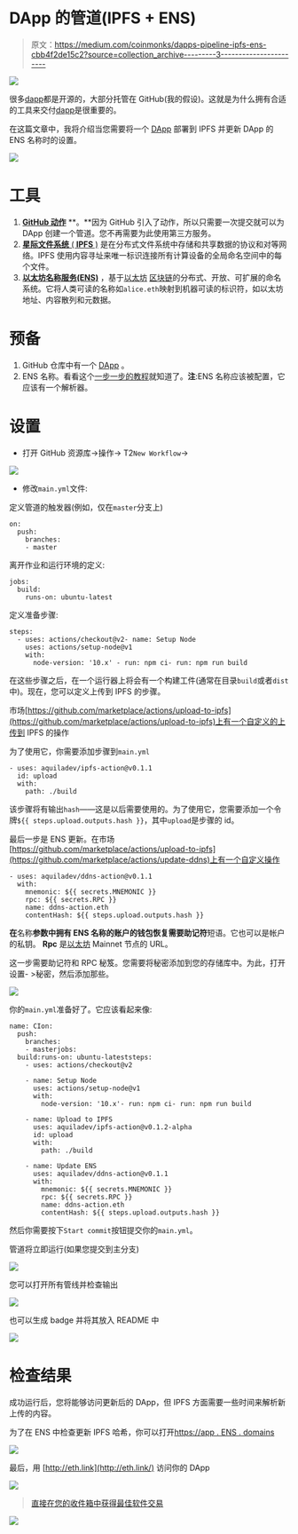 # DApp 的管道(IPFS + ENS)

> 原文：<https://medium.com/coinmonks/dapps-pipeline-ipfs-ens-cbb4f2de15c2?source=collection_archive---------3----------------------->

![](img/7428067ebae947d75ffb23b16b9c934c.png)

很多[dapp](https://en.wikipedia.org/wiki/Decentralized_application)都是开源的，大部分托管在 GitHub(我的假设)。这就是为什么拥有合适的工具来交付[dapp](https://blog.coincodecap.com/tag/dapps/)是很重要的。

在这篇文章中，我将介绍当您需要将一个 [DApp](https://blog.coincodecap.com/tag/dapps/) 部署到 IPFS 并更新 DApp 的 ENS 名称时的设置。

![](img/68883e038a991f2c57a733c59b0430ca.png)

# 工具

1.  [**GitHub 动作**](https://github.com/features/actions) **。**因为 GitHub 引入了动作，所以只需要一次提交就可以为 DApp 创建一个管道。您不再需要为此使用第三方服务。
2.  [**星际文件系统** ( **IPFS** )](https://en.wikipedia.org/wiki/InterPlanetary_File_System) 是在分布式文件系统中存储和共享数据的协议和对等网络。IPFS 使用内容寻址来唯一标识连接所有计算设备的全局命名空间中的每个文件。
3.  [**以太坊名称服务(ENS)**](https://docs.ens.domains/) ，基于[以太坊](https://blog.coincodecap.com/tag/ethereum/) [区块链](https://blog.coincodecap.com/tag/blockchain/)的分布式、开放、可扩展的命名系统。它将人类可读的名称如`alice.eth`映射到机器可读的标识符，如以太坊地址、内容散列和元数据。

# 预备

1.  GitHub 仓库中有一个 [DApp](https://blog.coincodecap.com/tag/dapps/) 。
2.  ENS 名称。看看这个[一步一步的教程](/the-ethereum-name-service/step-by-step-guide-to-registering-a-eth-name-on-the-new-ens-registrar-c07d3ab9d6a6)就知道了。**注**:ENS 名称应该被配置，它应该有一个解析器。

# 设置

*   打开 GitHub 资源库->操作-> T2`New Workflow`->

![](img/c0c49c0dd6aa8e297655456c72e09e51.png)

*   修改`main.yml`文件:

定义管道的触发器(例如，仅在`master`分支上)

```
on:
  push:
    branches:
    - master
```

离开作业和运行环境的定义:

```
jobs:
  build:
    runs-on: ubuntu-latest
```

定义准备步骤:

```
steps:
  - uses: actions/checkout@v2- name: Setup Node
    uses: actions/setup-node@v1
    with:
      node-version: '10.x' - run: npm ci- run: npm run build
```

在这些步骤之后，在一个运行器上将会有一个构建工件(通常在目录`build`或者`dist`中)。现在，您可以定义上传到 IPFS 的步骤。

市场[https://github.com/marketplace/actions/upload-to-ipfs](https://github.com/marketplace/actions/upload-to-ipfs)上有一个自定义的上传到 IPFS 的操作

为了使用它，你需要添加步骤到`main.yml`

```
- uses: aquiladev/ipfs-action@v0.1.1
  id: upload
  with:
    path: ./build
```

该步骤将有输出`hash`——这是以后需要使用的。为了使用它，您需要添加一个令牌`${{ steps.upload.outputs.hash }}`，其中`upload`是步骤的 id。

最后一步是 ENS 更新。在市场[https://github.com/marketplace/actions/upload-to-ipfs](https://github.com/marketplace/actions/update-ddns)上有一个自定义操作

```
- uses: aquiladev/ddns-action@v0.1.1
  with:
    mnemonic: ${{ secrets.MNEMONIC }}
    rpc: ${{ secrets.RPC }}
    name: ddns-action.eth
    contentHash: ${{ steps.upload.outputs.hash }}
```

**在**名称**参数中拥有 ENS 名称的账户的钱包恢复需要助记符**短语。它也可以是帐户的私钥。 **Rpc** 是[以太坊](https://blog.coincodecap.com/tag/ethereum/) Mainnet 节点的 URL。

这一步需要助记符和 RPC 秘笈。您需要将秘密添加到您的存储库中。为此，打开设置- >秘密，然后添加那些。

![](img/3bf8ea6f3f8713645ab5e08eb606963c.png)

你的`main.yml`准备好了。它应该看起来像:

```
name: CIon:
  push:
    branches:
    - masterjobs:
  build:runs-on: ubuntu-lateststeps:
    - uses: actions/checkout@v2

    - name: Setup Node
      uses: actions/setup-node@v1
      with:
        node-version: '10.x'- run: npm ci- run: npm run build

    - name: Upload to IPFS
      uses: aquiladev/ipfs-action@v0.1.2-alpha
      id: upload
      with:
        path: ./build

    - name: Update ENS
      uses: aquiladev/ddns-action@v0.1.1
      with:
        mnemonic: ${{ secrets.MNEMONIC }}
        rpc: ${{ secrets.RPC }}
        name: ddns-action.eth
        contentHash: ${{ steps.upload.outputs.hash }}
```

然后你需要按下`Start commit`按钮提交你的`main.yml`。

管道将立即运行(如果您提交到主分支)

![](img/841bc2f9d82f8b5e6c9e456f9c9cf46f.png)

您可以打开所有管线并检查输出

![](img/9833e325d3774b69caea71ef616fdd52.png)

也可以生成 badge 并将其放入 README 中

![](img/505f08e96a492b923b8951b299c96e39.png)

# 检查结果

成功运行后，您将能够访问更新后的 DApp，但 IPFS 方面需要一些时间来解析新上传的内容。

为了在 ENS 中检查更新 IPFS 哈希，你可以打开[https://app . ENS . domains](https://app.ens.domains/)

![](img/49e6e3dfa52685f421829c998b1fff95.png)

最后，用 [http://eth.link](http://eth.link/) 访问你的 DApp

![](img/5a0f4fe2f60111857336ec83faf5fb14.png)

> [直接在您的收件箱中获得最佳软件交易](https://coincodecap.com/?utm_source=coinmonks)

[![](img/7c0b3dfdcbfea594cc0ae7d4f9bf6fcb.png)](https://coincodecap.com/?utm_source=coinmonks)